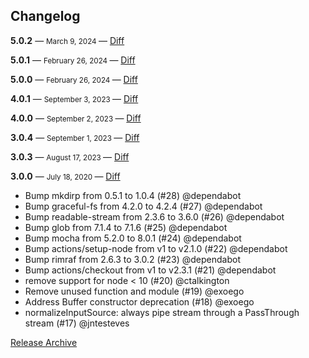 ## Changelog

**5.0.2** — <small> March 9, 2024 </small> — [Diff](https://github.com/archiverjs/archiver-utils/compare/5.0.1...5.0.2)

**5.0.1** — <small> February 26, 2024 </small> — [Diff](https://github.com/archiverjs/archiver-utils/compare/5.0.0...5.0.1)

**5.0.0** — <small> February 26, 2024 </small> — [Diff](https://github.com/archiverjs/archiver-utils/compare/4.0.2...5.0.0)

**4.0.1** — <small> September 3, 2023 </small> — [Diff](https://github.com/archiverjs/archiver-utils/compare/4.0.0...4.0.1)

**4.0.0** — <small> September 2, 2023 </small> — [Diff](https://github.com/archiverjs/archiver-utils/compare/3.0.4...4.0.0)

**3.0.4** — <small> September 1, 2023 </small> — [Diff](https://github.com/archiverjs/archiver-utils/compare/3.0.3...3.0.4)

**3.0.3** — <small> August 17, 2023 </small> — [Diff](https://github.com/archiverjs/archiver-utils/compare/3.0.0...3.0.3)

**3.0.0** — <small> July 18, 2020 </small> — [Diff](https://github.com/archiverjs/archiver-utils/compare/2.1.0...3.0.0)

* Bump mkdirp from 0.5.1 to 1.0.4 (#28) @dependabot
* Bump graceful-fs from 4.2.0 to 4.2.4 (#27) @dependabot
* Bump readable-stream from 2.3.6 to 3.6.0 (#26) @dependabot
* Bump glob from 7.1.4 to 7.1.6 (#25) @dependabot
* Bump mocha from 5.2.0 to 8.0.1 (#24) @dependabot
* Bump actions/setup-node from v1 to v2.1.0 (#22) @dependabot
* Bump rimraf from 2.6.3 to 3.0.2 (#23) @dependabot
* Bump actions/checkout from v1 to v2.3.1 (#21) @dependabot
* remove support for node < 10 (#20) @ctalkington
* Remove unused function and module (#19) @exoego
* Address Buffer constructor deprecation (#18) @exoego
* normalizeInputSource: always pipe stream through a PassThrough stream (#17) @jntesteves

[Release Archive](https://github.com/archiverjs/archiver-utils/releases)
